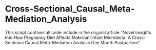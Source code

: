 # Cross-Sectional_Causal_Meta-Mediation_Analysis
This script contains all code include in the original article "Novel Insights into How Pregnancy Diet Affects Maternal-Infant Microbiota: A Cross-Sectional Causal Meta-Mediation Analysis One Month Postpartum".

